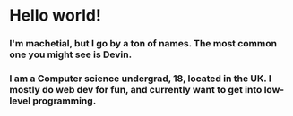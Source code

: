 # Hello world!
### I'm machetial, but I go by a ton of names. The most common one you might see is Devin.

### I am a Computer science undergrad, 18, located in the UK. I mostly do web dev for fun, and currently want to get into low-level programming.
